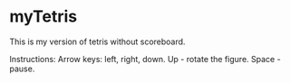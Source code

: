 # myTetris

This is my version of tetris without scoreboard.

Instructions:
Arrow keys: left, right, down. Up - rotate the figure. Space - pause.
